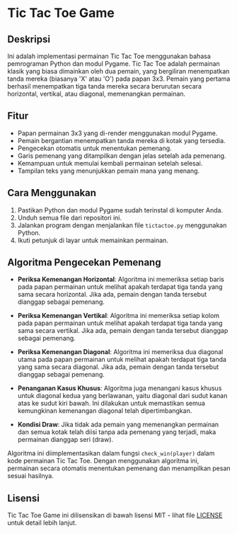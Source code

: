 # Tic Tac Toe Game

## Deskripsi

Ini adalah implementasi permainan Tic Tac Toe menggunakan bahasa pemrograman Python dan modul Pygame. Tic Tac Toe adalah permainan klasik yang biasa dimainkan oleh dua pemain, yang bergiliran menempatkan tanda mereka (biasanya 'X' atau 'O') pada papan 3x3. Pemain yang pertama berhasil menempatkan tiga tanda mereka secara berurutan secara horizontal, vertikal, atau diagonal, memenangkan permainan.

## Fitur

- Papan permainan 3x3 yang di-render menggunakan modul Pygame.
- Pemain bergantian menempatkan tanda mereka di kotak yang tersedia.
- Pengecekan otomatis untuk menentukan pemenang.
- Garis pemenang yang ditampilkan dengan jelas setelah ada pemenang.
- Kemampuan untuk memulai kembali permainan setelah selesai.
- Tampilan teks yang menunjukkan pemain mana yang menang.

## Cara Menggunakan

1. Pastikan Python dan modul Pygame sudah terinstal di komputer Anda.
2. Unduh semua file dari repositori ini.
3. Jalankan program dengan menjalankan file `tictactoe.py` menggunakan Python.
4. Ikuti petunjuk di layar untuk memainkan permainan.

## Algoritma Pengecekan Pemenang

- **Periksa Kemenangan Horizontal**: Algoritma ini memeriksa setiap baris pada papan permainan untuk melihat apakah terdapat tiga tanda yang sama secara horizontal. Jika ada, pemain dengan tanda tersebut dianggap sebagai pemenang.

- **Periksa Kemenangan Vertikal**: Algoritma ini memeriksa setiap kolom pada papan permainan untuk melihat apakah terdapat tiga tanda yang sama secara vertikal. Jika ada, pemain dengan tanda tersebut dianggap sebagai pemenang.

- **Periksa Kemenangan Diagonal**: Algoritma ini memeriksa dua diagonal utama pada papan permainan untuk melihat apakah terdapat tiga tanda yang sama secara diagonal. Jika ada, pemain dengan tanda tersebut dianggap sebagai pemenang.

- **Penanganan Kasus Khusus**: Algoritma juga menangani kasus khusus untuk diagonal kedua yang berlawanan, yaitu diagonal dari sudut kanan atas ke sudut kiri bawah. Ini dilakukan untuk memastikan semua kemungkinan kemenangan diagonal telah dipertimbangkan.

- **Kondisi Draw**: Jika tidak ada pemain yang memenangkan permainan dan semua kotak telah diisi tanpa ada pemenang yang terjadi, maka permainan dianggap seri (draw).

Algoritma ini diimplementasikan dalam fungsi `check_win(player)` dalam kode permainan Tic Tac Toe. Dengan menggunakan algoritma ini, permainan secara otomatis menentukan pemenang dan menampilkan pesan sesuai hasilnya.


## Lisensi

Tic Tac Toe Game ini dilisensikan di bawah lisensi MIT - lihat file [LICENSE](LICENSE) untuk detail lebih lanjut.
